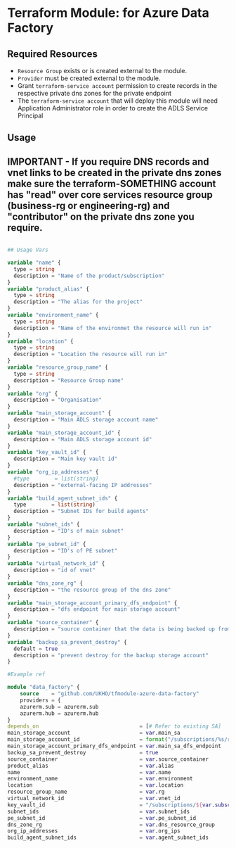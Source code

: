 # Terraform Module: for Azure Data Factory 

##

## Required Resources

- `Resource Group` exists or is created external to the module.
- `Provider` must be created external to the module.
- Grant `terraform-service account` permission to create records in the respective private dns zones for the private endpoint
- The `terraform-service account` that will deploy this module will need Application Administrator role in order to create the ADLS Service Principal

## Usage

## IMPORTANT - If you require DNS records and vnet links to be created in the private dns zones make sure the terraform-SOMETHING account has "read" over core services resource group (business-rg or engineering-rg) and "contributor" on the private dns zone you require.


```terraform

## Usage Vars

variable "name" {
  type = string
  description = "Name of the product/subscription"
}
variable "product_alias" {
  type = string
  description = "The alias for the project"
}
variable "environment_name" {
  type = string
  description = "Name of the environmet the resource will run in"
}
variable "location" {
  type = string
  description = "Location the resource will run in"
}
variable "resource_group_name" {
  type = string
  description = "Resource Group name"
}
variable "org" {
  description = "Organisation"
}
variable "main_storage_account" {
  description = "Main ADLS storage account name"
}
variable "main_storage_account_id" {
  description = "Main ADLS storage account id"
}
variable "key_vault_id" {
  description = "Main key vault id"
}
variable "org_ip_addresses" {
  #type        = list(string)
  description = "external-facing IP addresses"
}
variable "build_agent_subnet_ids" {
  type        = list(string)
  description = "Subnet IDs for build agents"
}
variable "subnet_ids" {
  description = "ID's of main subnet"
}
variable "pe_subnet_id" {
  description = "ID's of PE subnet"
}
variable "virtual_network_id" {
  description = "id of vnet"
}
variable "dns_zone_rg" {
  description = "the resource group of the dns zone"
}
variable "main_storage_account_primary_dfs_endpoint" {
  description = "dfs endpoint for main storage account"
}
variable "source_container" {
  description = "source container that the data is being backed up from"
}
variable "backup_sa_prevent_destroy" {
  default = true
  description = "prevent destroy for the backup storage account"
}

#Example ref

module "data_factory" {
    source    = "github.com/UKHO/tfmodule-azure-data-factory"
    providers = {
    azurerm.sub = azurerm.sub
    azurerm.hub = azurerm.hub
} 
depends_on                                = [# Refer to existing SA]
main_storage_account                      = var.main_sa
main_storage_account_id                   = format("/subscriptions/%s/resourceGroups/%s/providers/Microsoft.Storage/storageAccounts/%s", var.subscription_id, var.rg, azurerm_storage_account.edu_storage_account_data.name)
main_storage_account_primary_dfs_endpoint = var.main_sa_dfs_endpoint
backup_sa_prevent_destroy                 = true
source_container                          = var.source_container
product_alias                             = var.alias
name                                      = var.name
environment_name                          = var.environment
location                                  = var.location
resource_group_name                       = var.rg
virtual_network_id                        = var.vnet_id
key_vault_id                              = "/subscriptions/${var.subscription_id}/resourceGroups/${var.rg}/providers/Microsoft.KeyVault/vaults/${var.key_vault}"
subnet_ids                                = var.subnet_ids
pe_subnet_id                              = var.pe_subnet_id
dns_zone_rg                               = var.dns_resource_group
org_ip_addresses                          = var.org_ips
build_agent_subnet_ids                    = var.agent_subnet_ids